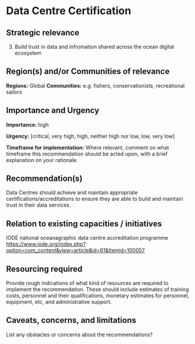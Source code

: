 # Data Centre Certification

## Strategic relevance

3) Build trust in data and infromation shared across the ocean digital ecosystem

## Region(s) and/or Communities of relevance

**Regions:** Global
**Communities:** e.g. fishers, conservationists, recreational sailors

## Importance and Urgency

**Importance:**  high

**Urgency:** [critical, very high, high, neither high nor low, low, very low]

**Timeframe for implementation:** Where relevant, comment on what timeframe this recommendation should be acted upon, with a brief explanation on your rationale.

## Recommendation(s)

Data Centres should achieve and maintain appropriate certifications/accreditations to ensure they are able to build and maintain trust in their data services.

## Relation to existing capacities / initiatives

IODE national oceanagraphic data centre accreditation programme https://www.iode.org/index.php?option=com_content&view=article&id=61&Itemid=100057

## Resourcing required

Provide rough indications of what kind of resources are required to implement the recommendation. 
These should include estimates of training costs, personnel and their qualifications, monetary estimates for personnel, equipment, etc, and administrative support. 

## Caveats, concerns, and limitations 

List any obstacles or concerns about the recommendations?
